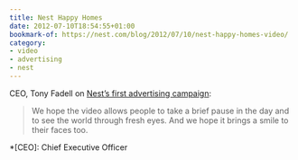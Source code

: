 ```yaml
---
title: Nest Happy Homes
date: 2012-07-10T18:54:55+01:00
bookmark-of: https://nest.com/blog/2012/07/10/nest-happy-homes-video/
category:
- video
- advertising
- nest
---
```

CEO, Tony Fadell on [Nest’s first advertising campaign][1]:

> We hope the video allows people to take a brief pause in the day and to see the world through fresh eyes. And we hope it brings a smile to their faces too.

[1]: https://www.fastcompany.com/1681089/smart-thermostat-nest-looks-for-happy-homes-in-its-first-ad-campaign

*[CEO]: Chief Executive Officer
